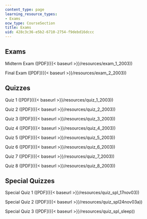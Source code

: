 ```yaml
---
content_type: page
learning_resource_types:
- Exams
ocw_type: CourseSection
title: Exams
uid: 428c3c36-e5b2-6710-2754-f9debd16dccc
---
```


Exams
-----

Midterm Exam ([PDF]({{< baseurl >}}/resources/exam_1_2003))

Final Exam ([PDF]({{< baseurl >}}/resources/exam_2_2003))

Quizzes
-------

Quiz 1 ([PDF]({{< baseurl >}}/resources/quiz_1_2003))

Quiz 2 ([PDF]({{< baseurl >}}/resources/quiz_2_2003))

Quiz 3 ([PDF]({{< baseurl >}}/resources/quiz_3_2003))

Quiz 4 ([PDF]({{< baseurl >}}/resources/quiz_4_2003))

Quiz 5 ([PDF]({{< baseurl >}}/resources/quiz_5_2003))

Quiz 6 ([PDF]({{< baseurl >}}/resources/quiz_6_2003))

Quiz 7 ([PDF]({{< baseurl >}}/resources/quiz_7_2003))

Quiz 8 ([PDF]({{< baseurl >}}/resources/quiz_8_2003))

Special Quizzes
---------------

Special Quiz 1 ([PDF]({{< baseurl >}}/resources/quiz_spl_17nov03))

Special Quiz 2 ([PDF]({{< baseurl >}}/resources/quiz_spl24nov03a))

Special Quiz 3 ([PDF]({{< baseurl >}}/resources/quiz_spl_sleep))